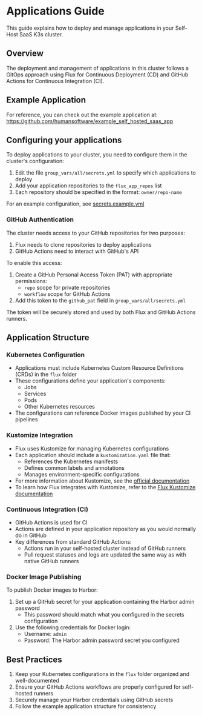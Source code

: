 # Applications Guide

This guide explains how to deploy and manage applications in your Self-Host SaaS K3s cluster.

## Overview

The deployment and management of applications in this cluster follows a GitOps approach using Flux for Continuous Deployment (CD) and GitHub Actions for Continuous Integration (CI).

## Example Application

For reference, you can check out the example application at:
https://github.com/humansoftware/example_self_hosted_saas_app


## Configuring your applications

To deploy applications to your cluster, you need to configure them in the cluster's configuration:

1. Edit the file `group_vars/all/secrets.yml` to specify which applications to deploy
2. Add your application repositories to the `flux_app_repos` list
3. Each repository should be specified in the format: `owner/repo-name`

For an example configuration, see [secrets.example.yml](..https://github.com/humansoftware/self-host-saas-k3s/blob/main/group_vars/all/secrets.example.yml)

### GitHub Authentication

The cluster needs access to your GitHub repositories for two purposes:
1. Flux needs to clone repositories to deploy applications
2. GitHub Actions need to interact with GitHub's API

To enable this access:
1. Create a GitHub Personal Access Token (PAT) with appropriate permissions:
   - `repo` scope for private repositories
   - `workflow` scope for GitHub Actions
2. Add this token to the `github_pat` field in `group_vars/all/secrets.yml`

The token will be securely stored and used by both Flux and GitHub Actions runners.

## Application Structure

### Kubernetes Configuration
- Applications must include Kubernetes Custom Resource Definitions (CRDs) in the `flux` folder
- These configurations define your application's components:
  - Jobs
  - Services
  - Pods
  - Other Kubernetes resources
- The configurations can reference Docker images published by your CI pipelines

### Kustomize Integration
- Flux uses Kustomize for managing Kubernetes configurations
- Each application should include a `kustomization.yaml` file that:
  - References the Kubernetes manifests
  - Defines common labels and annotations
  - Manages environment-specific configurations
- For more information about Kustomize, see the [official documentation](https://kustomize.io/)
- To learn how Flux integrates with Kustomize, refer to the [Flux Kustomize documentation](https://fluxcd.io/flux/components/kustomize/)

### Continuous Integration (CI)
- GitHub Actions is used for CI
- Actions are defined in your application repository as you would normally do in GitHub
- Key differences from standard GitHub Actions:
  - Actions run in your self-hosted cluster instead of GitHub runners
  - Pull request statuses and logs are updated the same way as with native GitHub runners

### Docker Image Publishing

To publish Docker images to Harbor:

1. Set up a GitHub secret for your application containing the Harbor admin password
   - This password should match what you configured in the secrets configuration
2. Use the following credentials for Docker login:
   - Username: `admin`
   - Password: The Harbor admin password secret you configured

## Best Practices

1. Keep your Kubernetes configurations in the `flux` folder organized and well-documented
2. Ensure your GitHub Actions workflows are properly configured for self-hosted runners
3. Securely manage your Harbor credentials using GitHub secrets
4. Follow the example application structure for consistency